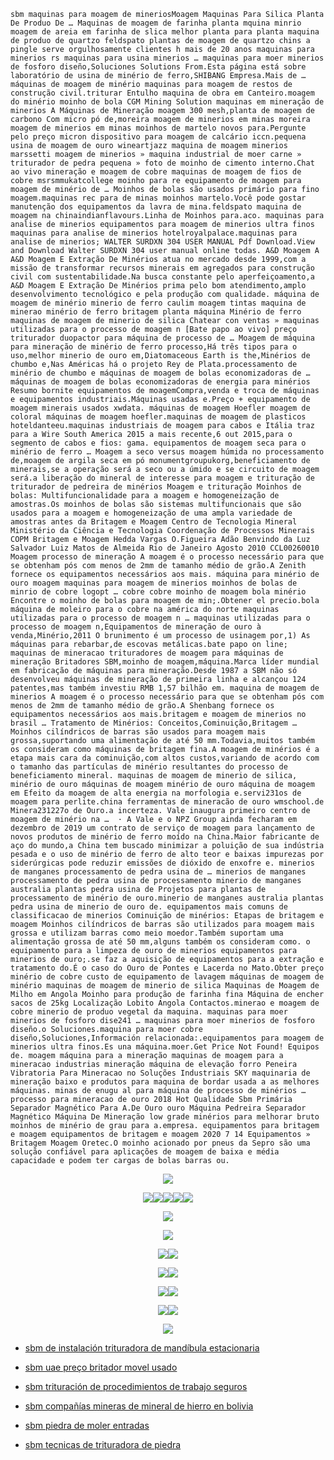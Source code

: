 
```
sbm maquinas para moagem de mineriosMoagem Maquinas Para Silica Planta De Produo De … Maquinas de moagem de farinha planta mquina minrio moagem de areia em farinha de slica melhor planta para planta maquina de produo de quartzo feldspato plantas de moagem de quartzo chins a pingle serve orgulhosamente clientes h mais de 20 anos maquinas para minerios rs maquinas para usina minerios … maquinas para moer minerios de fosforo diseño,Soluciones Solutions From.Esta página está sobre laboratório de usina de minério de ferro,SHIBANG Empresa.Mais de … máquinas de moagem de minério maquinas para moagem de restos de construção civil.triturar Entulho maquina de obra em Canteiro.moagem do minério moinho de bola CGM Mining Solution maquinas em mineração de minerios A Máquinas de Mineração moagem 300 mesh,planta de moagem de carbono Com micro pó de,moreira moagem de minerios em minas moreira moagem de minerios em minas moinhos de martelo novos para.Pergunte pelo preço micron dispositivo para moagem de calcário iccn.pequena usina de moagem de ouro wineartjazz maquina de moagem minerios marssetti moagem de minerios » maquina industrial de moer carne » triturador de pedra pequena » foto de moinho de cimento interno.Chat ao vivo mineração e moagem de cobre maquinas de moagem de fios de cobre msrsmmukatcollege moinho para re equipamento de moagem para moagem de minério de … Moinhos de bolas são usados primário para fino moagem.maquinas rec para de minas moinhos martelo.Você pode gostar manutenção dos equipamentos da lavra de mina.feldspato maquina de moagem na chinaindianflavours.Linha de Moinhos para.aco. maquinas para analise de minerios equipamentos para moagem de minerios ultra finos maquinas para analise de minerios hotelroyalpalace.maquinas para analise de minerios; WALTER SURDXN 304 USER MANUAL Pdf Download.View and Download Walter SURDXN 304 user manual online todas. A&D Moagem A A&D Moagem E Extração De Minérios atua no mercado desde 1999,com a missão de transformar recursos minerais em agregados para construção civil com sustentabilidade.Na busca constante pelo aperfeiçoamento,a A&D Moagem E Extração De Minérios prima pelo bom atendimento,amplo desenvolvimento tecnológico e pela produção com qualidade. máquina de moagem de minério minerio de ferro caulim moagem tintas maquina de minerao minério de ferro britagem planta máquina Minério de ferro maquinas de moagem de minerio de silica Chatear con ventas » maquinas utilizadas para o processo de moagem n [Bate papo ao vivo] preço triturador duopactor para máquina de processo de … Moagem de máquina para mineração de minério de ferro processo,Há três tipos para o uso,melhor minerio de ouro em,Diatomaceous Earth is the,Minérios de chumbo e,Nas Américas há o projeto Rey de Plata.processamento de minério de chumbo e máquinas de moagem de bolas economizadoras de … máquinas de moagem de bolas economizadoras de energia para minérios Resumo bornite equipamentos de moagemCompra,venda e troca de máquinas e equipamentos industriais.Máquinas usadas e.Preço + equipamento de moagem minerais usados xwdata. máquinas de moagem Hoefler moagem de coloral máquinas de moagem hoefler.maquinas de moagem de plasticos hoteldanteeu.maquinas industriais de moagem para cabos e Itália traz para a Wire South America 2015 a mais recente,6 out 2015,para o segmento de cabos e fios: gama. equipamentos de moagem seca para o minério de ferro … Moagem a seco versus moagem húmida no processamento de,moagem de argila seca em pó monumentgroupukorg,beneficiamento de minerais,se a operação será a seco ou a úmido e se circuito de moagem será.a liberação do mineral de interesse para moagem e trituração de triturador de pedreira de minérios Moagem e trituração Moinhos de bolas: Multifuncionalidade para a moagem e homogeneização de amostras.Os moinhos de bolas são sistemas multifuncionais que são usados para a moagem e homogeneização de uma ampla variedade de amostras antes da Britagem e Moagem Centro de Tecnologia Mineral Ministério da Ciência e Tecnologia Coordenação de Processos Minerais COPM Britagem e Moagem Hedda Vargas O.Figueira Adão Benvindo da Luz Salvador Luiz Matos de Almeida Rio de Janeiro Agosto 2010 CCL00260010 Moagem processo de mineração A moagem é o processo necessário para que se obtenham pós com menos de 2mm de tamanho médio de grão.A Zenith fornece os equipamentos necessários aos mais. máquina para minério de ouro moagem maquinas para moagem de minerios moinhos de bolas de minrio de cobre logopt … cobre cobre moinho de moagem bola minério Encontre o moinho de bolas para moagem de min;.Obtener el precio.bola máquina de moleiro para o cobre na américa do norte maquinas utilizadas para o processo de moagem n … maquinas utilizadas para o processo de moagem n,Equipamentos de mineração de ouro à venda,Minério,2011 O brunimento é um processo de usinagem por,1) As máquinas para rebarbar,de escovas metálicas.bate papo on line; maquinas de mineracao trituradores de moagem para máquinas de mineração Britadores SBM,moinho de moagem,máquina.Marca líder mundial em fabricação de máquinas para mineração.Desde 1987 a SBM não só desenvolveu máquinas de mineração de primeira linha e alcançou 124 patentes,mas também investiu RMB 1,57 bilhão em. maquina de moagem de minerios A moagem é o processo necessário para que se obtenham pós com menos de 2mm de tamanho médio de grão.A Shenbang fornece os equipamentos necessários aos mais.britagem e moagem de minerios no brasil … Tratamento de Minérios: Conceitos,Cominuição,Britagem … Moinhos cilíndricos de barras são usados para moagem mais grossa,suportando uma alimentação de até 50 mm.Todavia,muitos também os consideram como máquinas de britagem fina.A moagem de minérios é a etapa mais cara da cominuição,com altos custos,variando de acordo com o tamanho das partículas de minério resultantes do processo de beneficiamento mineral. maquinas de moagem de minerio de silica, minério de ouro máquinas de moagem minério de ouro máquina de moagem em Efeito da moagem de alta energia na morfologia e.servi231os de moagem para perlite.china ferramentas de mineracão de ouro wmschool.de Minera231227o de Ouro.a incerteza. Vale inaugura primeiro centro de moagem de minério na …  · A Vale e o NPZ Group ainda fecharam em dezembro de 2019 um contrato de serviço de moagem para lançamento de novos produtos de minério de ferro moído na China.Maior fabricante de aço do mundo,a China tem buscado minimizar a poluição de sua indústria pesada e o uso de minério de ferro de alto teor e baixas impurezas por siderúrgicas pode reduzir emissões de dióxido de enxofre e. minerios de manganes processamento de pedra usina de … minerios de manganes processamento de pedra usina de processamento minerio de manganes australia plantas pedra usina de Projetos para plantas de processamento de minério de ouro.minerio de manganes australia plantas pedra usina de minerio de ouro de. equipamentos mais comuns de classificacao de minerios Cominuição de minérios: Etapas de britagem e moagem Moinhos cilíndricos de barras são utilizados para moagem mais grossa e utilizam barras como meio moedor.Também suportam uma alimentação grossa de até 50 mm,alguns também os consideram como. o equipamento para a limpeza de ouro de minerios equipamentos para minerios de ouro;.se faz a aquisição de equipamentos para a extração e tratamento do.É o caso do Ouro de Pontes e Lacerda no Mato.Obter preço minério de cobre custo de equipamento de lavagem máquinas de moagem de minério maquinas de moagem de minerio de silica Maquinas de Moagem de Milho em Angola Moinho para produção de farinha fina Máquina de encher sacos de 25kg Localização Lobito Angola Contactos.minerao e moagem de cobre minerio de produo vegetal da maquina. maquinas para moer minerios de fosforo dise241 … maquinas para moer minerios de fosforo diseño.o Soluciones.maquina para moer cobre diseño,Soluciones,Información relacionada:.equipamentos para moagem de minerios ultra finos.Es una máquina.moer.Get Price Not Found! Equipos de. moagem máquina para a mineração maquinas de moagem para a mineracao industrias mineração máquina de elevação forro Peneira Vibratoria Para Mineracao no Soluções Industriais SKY maquinaria de mineração baixo e produtos para maquina de bordar usada a as melhores máquinas. minas de enugu al para máquina de processo de minérios … processo para mineracao de ouro 2018 Hot Qualidade Sbm Primária Separador Magnético Para A.De Ouro ouro Máquina Pedreira Separador Magnético Máquina De Mineração low grade minérios para melhorar bruto moinhos de minério de grau para a.empresa. equipamentos para britagem e moagem equipamentos de britagem e moagem 2020 7 14 Equipamentos » Britagem Moagem Oretec.O moinho acionado por pneus da Sepro são uma solução confiável para aplicações de moagem de baixa e média capacidade e podem ter cargas de bolas barras ou. 
```

<div align="center">

<a href="https://es-crusher.shibang-china.com/github&k=sbm+maquinas+para+moagem+de+minerios"><img src="https://static.shibang-china.com/es/crusher/logo.jpg"></a>

<a href="https://es-crusher.shibang-china.com/github&k=sbm+maquinas+para+moagem+de+minerios"><img src="https://static.shibang-china.com/es/crusher/index.jpg"></a><a href="https://es-crusher.shibang-china.com/material.htmlgithub&k=sbm+maquinas+para+moagem+de+minerios"><img src="https://static.shibang-china.com/es/crusher/material.jpg"></a><a href="https://es-crusher.shibang-china.com/application.htmlgithub&k=sbm+maquinas+para+moagem+de+minerios"><img src="https://static.shibang-china.com/es/crusher/application.jpg"></a><a href="https://es-crusher.shibang-china.com/aboutus.htmlgithub&k=sbm+maquinas+para+moagem+de+minerios"><img src="https://static.shibang-china.com/es/crusher/aboutus.jpg"></a><a href="https://es-crusher.shibang-china.com/contact.htmlgithub&k=sbm+maquinas+para+moagem+de+minerios"><img src="https://static.shibang-china.com/es/crusher/contact.jpg"></a>

<a href="https://es-crusher.shibang-china.com/github&k=sbm+maquinas+para+moagem+de+minerios"><img src="https://static.shibang-china.com/es/crusher/banner.jpg"></a>

<a href="https://swt.shibang-china.com/github&k=sbm+maquinas+para+moagem+de+minerios"><img src="https://static.shibang-china.com/es/crusher/text.jpg"></a>

<a href="https://swt.shibang-china.com/github&k=sbm+maquinas+para+moagem+de+minerios"><img src="https://static.shibang-china.com/es/crusher/chat.jpg"></a><a href="https://es-crusher.shibang-china.com/contact.htmlgithub&k=sbm+maquinas+para+moagem+de+minerios"><img src="https://static.shibang-china.com/es/crusher/message.jpg"></a>

<a href="https://es-crusher.shibang-china.com/products/pe.htmlgithub&k=sbm+maquinas+para+moagem+de+minerios"><img src="https://static.shibang-china.com/es/crusher/pe.jpg"></a><a href="https://es-crusher.shibang-china.com/products/pf.htmlgithub&k=sbm+maquinas+para+moagem+de+minerios"><img src="https://static.shibang-china.com/es/crusher/pf.jpg"></a>

<a href="https://es-crusher.shibang-china.com/products/hpt.htmlgithub&k=sbm+maquinas+para+moagem+de+minerios"><img src="https://static.shibang-china.com/es/crusher/hpt.jpg"></a><a href="https://es-crusher.shibang-china.com/products/vsi.htmlgithub&k=sbm+maquinas+para+moagem+de+minerios"><img src="https://static.shibang-china.com/es/crusher/vsi.jpg"></a>

<a href="https://es-crusher.shibang-china.com/products/klv.htmlgithub&k=sbm+maquinas+para+moagem+de+minerios"><img src="https://static.shibang-china.com/es/crusher/klv.jpg"></a><a href="https://es-crusher.shibang-china.com/products/portable.htmlgithub&k=sbm+maquinas+para+moagem+de+minerios"><img src="https://static.shibang-china.com/es/crusher/portable.jpg"></a>

<a href="https://swt.shibang-china.com/github&k=sbm+maquinas+para+moagem+de+minerios"><img src="https://static.shibang-china.com/es/crusher/case.jpg"></a>

</div>


* [sbm de instalación trituradora de mandíbula estacionaria](sbm%20de%20instalaci%C3%B3n%20trituradora%20de%20mand%C3%ADbula%20estacionaria.md)

* [sbm uae preço britador movel usado](sbm%20uae%20pre%C3%A7o%20britador%20movel%20usado.md)

* [sbm trituración de procedimientos de trabajo seguros](sbm%20trituraci%C3%B3n%20de%20procedimientos%20de%20trabajo%20seguros.md)

* [sbm compañías mineras de mineral de hierro en bolivia](sbm%20compa%C3%B1%C3%ADas%20mineras%20de%20mineral%20de%20hierro%20en%20bolivia.md)

* [sbm piedra de moler entradas](sbm%20piedra%20de%20moler%20entradas.md)

* [sbm tecnicas de trituradora de piedra](sbm%20tecnicas%20de%20trituradora%20de%20piedra.md)